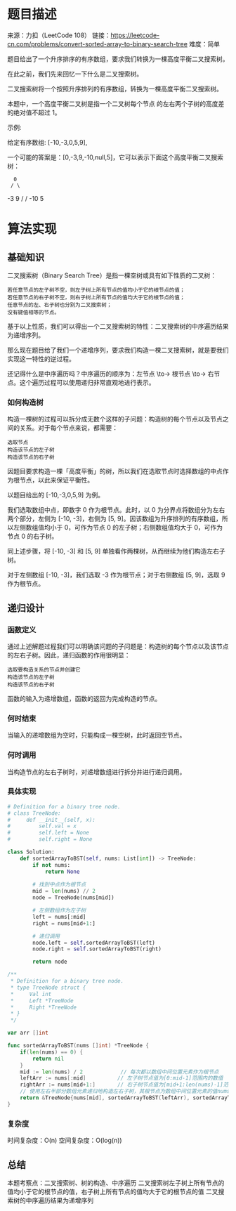 # 题目描述

来源：力扣（LeetCode 108）
链接：https://leetcode-cn.com/problems/convert-sorted-array-to-binary-search-tree
难度：简单

题目给出了一个升序排序的有序数组，要求我们转换为一棵高度平衡二叉搜索树。

在此之前，我们先来回忆一下什么是二叉搜索树。

二叉搜索树将一个按照升序排列的有序数组，转换为一棵高度平衡二叉搜索树。

本题中，一个高度平衡二叉树是指一个二叉树每个节点 的左右两个子树的高度差的绝对值不超过 1。

示例:

给定有序数组: [-10,-3,0,5,9],

一个可能的答案是：[0,-3,9,-10,null,5]，它可以表示下面这个高度平衡二叉搜索树：

      0
     / \
   -3   9
   /   /
 -10  5


# 算法实现

## 基础知识

二叉搜索树（Binary Search Tree）是指一棵空树或具有如下性质的二叉树：
```
若任意节点的左子树不空，则左子树上所有节点的值均小于它的根节点的值；
若任意节点的右子树不空，则右子树上所有节点的值均大于它的根节点的值；
任意节点的左、右子树也分别为二叉搜索树；
没有键值相等的节点。
```
基于以上性质，我们可以得出一个二叉搜索树的特性：二叉搜索树的中序遍历结果为递增序列。

那么现在题目给了我们一个递增序列，要求我们构造一棵二叉搜索树，就是要我们实现这一特性的逆过程。

还记得什么是中序遍历吗？中序遍历的顺序为：左节点 \to→ 根节点 \to→ 右节点。这个遍历过程可以使用递归非常直观地进行表示。

### 如何构造树
构造一棵树的过程可以拆分成无数个这样的子问题：构造树的每个节点以及节点之间的关系。对于每个节点来说，都需要：
```
选取节点
构造该节点的左子树
构造该节点的右子树
```
因题目要求构造一棵「高度平衡」的树，所以我们在选取节点时选择数组的中点作为根节点，以此来保证平衡性。

以题目给出的 [-10,-3,0,5,9] 为例。

我们选取数组中点，即数字 0 作为根节点。此时，以 0 为分界点将数组分为左右两个部分，左侧为 [-10, -3]，右侧为 [5, 9]。因该数组为升序排列的有序数组，所以左侧数组值均小于 0，可作为节点 0 的左子树；右侧数组值均大于 0，可作为节点 0 的右子树。



同上述步骤，将 [-10, -3] 和 [5, 9] 单独看作两棵树，从而继续为他们构造左右子树。

对于左侧数组 [-10, -3]，我们选取 -3 作为根节点；对于右侧数组 [5, 9]，选取 9 作为根节点。

## 递归设计

### 函数定义

通过上述解题过程我们可以明确该问题的子问题是：构造树的每个节点以及该节点的左右子树。因此，递归函数的作用很明显：
```
选取要构造关系的节点并创建它
构造该节点的左子树
构造该节点的右子树
```
函数的输入为递增数组，函数的返回为完成构造的节点。

### 何时结束

当输入的递增数组为空时，只能构成一棵空树，此时返回空节点。

### 何时调用
当构造节点的左右子树时，对递增数组进行拆分并进行递归调用。

### 具体实现
```Python
# Definition for a binary tree node.
# class TreeNode:
#     def __init__(self, x):
#         self.val = x
#         self.left = None
#         self.right = None

class Solution:
    def sortedArrayToBST(self, nums: List[int]) -> TreeNode:
        if not nums:
            return None
        
        # 找到中点作为根节点
        mid = len(nums) // 2
        node = TreeNode(nums[mid])

        # 左侧数组作为左子树
        left = nums[:mid]
        right = nums[mid+1:]

        # 递归调用
        node.left = self.sortedArrayToBST(left)
        node.right = self.sortedArrayToBST(right)

        return node
```

```Go
/**
 * Definition for a binary tree node.
 * type TreeNode struct {
 *     Val int
 *     Left *TreeNode
 *     Right *TreeNode
 * }
 */

var arr []int

func sortedArrayToBST(nums []int) *TreeNode {
    if(len(nums) == 0) {
        return nil
    }
    mid := len(nums) / 2            // 每次都以数组中间位置元素作为根节点
    leftArr := nums[:mid]          // 左子树节点值为[0:mid-1]范围内的数值
    rightArr := nums[mid+1:]       // 右子树节点值为[mid+1:len(nums)-1]范围内的数值
    // 使用左右半部分数组元素递归地构造左右子树，其根节点为数组中间位置元素的值nums[mid]
    return &TreeNode{nums[mid], sortedArrayToBST(leftArr), sortedArrayToBST(rightArr)}
}
```

### 复杂度

时间复杂度：O(n)
空间复杂度：O(log(n))

## 总结

本题考察点：二叉搜索树、树的构造、中序遍历
二叉搜索树左子树上所有节点的值均小于它的根节点的值，右子树上所有节点的值均大于它的根节点的值
二叉搜索树的中序遍历结果为递增序列
